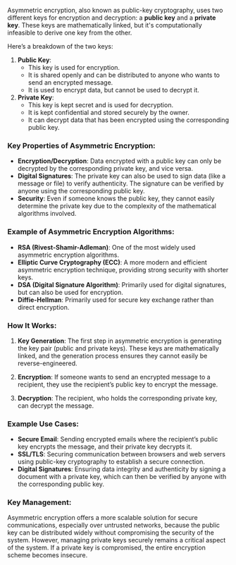 Asymmetric encryption, also known as public-key cryptography, uses two different keys for encryption and decryption: a **public key** and a **private key**. These keys are mathematically linked, but it's computationally infeasible to derive one key from the other.

Here’s a breakdown of the two keys:

1. **Public Key**:
   - This key is used for encryption.
   - It is shared openly and can be distributed to anyone who wants to send an encrypted message.
   - It is used to encrypt data, but cannot be used to decrypt it.
2. **Private Key**:
   - This key is kept secret and is used for decryption.
   - It is kept confidential and stored securely by the owner.
   - It can decrypt data that has been encrypted using the corresponding public key.

### Key Properties of Asymmetric Encryption:

- **Encryption/Decryption**: Data encrypted with a public key can only be decrypted by the corresponding private key, and vice versa.
- **Digital Signatures**: The private key can also be used to sign data (like a message or file) to verify authenticity. The signature can be verified by anyone using the corresponding public key.
- **Security**: Even if someone knows the public key, they cannot easily determine the private key due to the complexity of the mathematical algorithms involved.

### Example of Asymmetric Encryption Algorithms:

- **RSA (Rivest-Shamir-Adleman)**: One of the most widely used asymmetric encryption algorithms.
- **Elliptic Curve Cryptography (ECC)**: A more modern and efficient asymmetric encryption technique, providing strong security with shorter keys.
- **DSA (Digital Signature Algorithm)**: Primarily used for digital signatures, but can also be used for encryption.
- **Diffie-Hellman**: Primarily used for secure key exchange rather than direct encryption.

### How It Works:

1. **Key Generation**: The first step in asymmetric encryption is generating the key pair (public and private keys). These keys are mathematically linked, and the generation process ensures they cannot easily be reverse-engineered.
2. **Encryption**: If someone wants to send an encrypted message to a recipient, they use the recipient’s public key to encrypt the message.

3. **Decryption**: The recipient, who holds the corresponding private key, can decrypt the message.

### Example Use Cases:

- **Secure Email**: Sending encrypted emails where the recipient’s public key encrypts the message, and their private key decrypts it.
- **SSL/TLS**: Securing communication between browsers and web servers using public-key cryptography to establish a secure connection.
- **Digital Signatures**: Ensuring data integrity and authenticity by signing a document with a private key, which can then be verified by anyone with the corresponding public key.

### Key Management:

Asymmetric encryption offers a more scalable solution for secure communications, especially over untrusted networks, because the public key can be distributed widely without compromising the security of the system. However, managing private keys securely remains a critical aspect of the system. If a private key is compromised, the entire encryption scheme becomes insecure.
